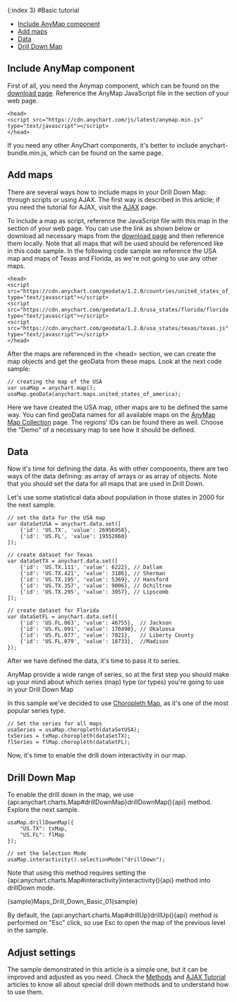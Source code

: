 {:index 3}
#Basic tutorial

* [Include AnyMap component](#include_anymap_component)
* [Add maps](#add_maps)
* [Data](#data)
* [Drill Down Map](#drill_down_map)

## Include AnyMap component

First of all, you need the Anymap component, which can be found on the [download page](../Quick_Start/Downloading_AnyChart). Reference the AnyMap JavaScript file in the <head> section of your web page. 

```
<head>
<script src="https://cdn.anychart.com/js/latest/anymap.min.js" type="text/javascript"></script>
</head>
```

If you need any other AnyChart components, it's better to include anychart-bundle.min.js, which can be found on the same page.

## Add maps

There are several ways how to include maps in your Drill Down Map: through scripts or using AJAX. The first way is described in this article; if you need the tutorial for AJAX, visit the [AJAX](AJAX_Tutorial) page.

To include a map as script, reference the JavaScript file with this map in the <head> section of your web page.
You can use the link as shown below or download all necessary maps from the <a href="https://cdn.anychart.com/#map-collection">download page</a> and then reference them locally.
Note that all maps that will be used should be referenced like in this code sample. In the following code sample we reference the USA map and maps of Texas and Florida, as we're not going to use any other maps.

```
<head>
<script src="https://cdn.anychart.com/geodata/1.2.0/countries/united_states_of_america/united_states_of_america.js" type="text/javascript"></script>
<script src="https://cdn.anychart.com/geodata/1.2.0/usa_states/florida/florida.js" type="text/javascript"></script>
<script src="https://cdn.anychart.com/geodata/1.2.0/usa_states/texas/texas.js" type="text/javascript"></script>
</head>
```

After the maps are referenced in the &lt;head&gt; section, we can create the map objects and get the geoData from these maps. Look at the next code sample:

```
// creating the map of the USA
var usaMap = anychart.map();
usaMap.geoData(anychart.maps.united_states_of_america);
```

Here we have created the USA map, other maps are to be defined the same way. You can find geoData names for all available maps on the <a href = "https://cdn.anychart.com/#map-collection">AnyMap Map Collection</a> page. The regions' IDs can be found there as well. Choose the "Demo" of a necessary map to see how it should be defined.

## Data

Now it's time for defining the data. As with other components, there are two ways of the data defining: as array of arrays or as array of objects. Note that you should set the data for all maps that are used in Drill Down. 

Let's use some statistical data about population in those states in 2000 for the next sample.

``` 
// set the data for the USA map
var dataSetUSA = anychart.data.set([
    {'id': 'US.TX', 'value': 26956958},
    {'id': 'US.FL', 'value': 19552860}
]);

// create dataset for Texas
var dataSetTX = anychart.data.set([
    {'id': 'US.TX.111', 'value': 6222}, // Dallam
    {'id': 'US.TX.421', 'value': 3186}, // Sherman
    {'id': 'US.TX.195', 'value': 5369}, // Hansford
    {'id': 'US.TX.357', 'value': 9006}, // Ochiltree
    {'id': 'US.TX.295', 'value': 3057}, // Lipscomb
]);

// create dataset for Florida 
var dataSetFL = anychart.data.set([
    {'id': 'US.FL.063', 'value': 46755},  // Jackson
    {'id': 'US.FL.091', 'value': 170498}, // Okaloosa
    {'id': 'US.FL.077', 'value': 7021},   // Liberty County
    {'id': 'US.FL.079', 'value': 18733},  //Madison
});
```

After we have defined the data, it's time to pass it to series.

AnyMap provide a wide range of series, so at the first step you should make up your mind about which series (map) type (or types) you're going to use in your Drill Down Map

In this sample we've decided to use [Choropleth Map](Choropleth_Map), as it's one of the most popular series type.

```
// Set the series for all maps
usaSeries = usaMap.choropleth(dataSetUSA);
txSeries = txMap.choropleth(dataSetTX);    
flSeries = flMap.choropleth(dataSetFL);
```

Now, it's time to enable the drill down interactivity in our map.

## Drill Down Map

To enable the drill down in the map, we use {api:anychart.charts.Map#drillDownMap}drillDownMap(){api} method. Explore the next sample.

```
usaMap.drillDownMap({
    "US.TX": txMap,   
    "US.FL": flMap
});

// set the Selection Mode    
usaMap.interactivity().selectionMode("drillDown");
```

Note that using this method requires setting the {api:anychart.charts.Map#interactivity}interactivity(){api} method into drillDown mode.

{sample}Maps\_Drill\_Down\_Basic\_01{sample}

By default, the {api:anychart.charts.Map#drillUp}drillUp(){api} method is performed on "Esc" click, so use Esc to open the map of the previous level in the sample.

## Adjust settings

The sample demonstrated in this article is a simple one, but it can be improved and adjusted as you need. Check the [Methods](Methods) and [AJAX Tutorial](AJAX_Tutorial) articles to know all about special drill down methods and to understand how to use them.
